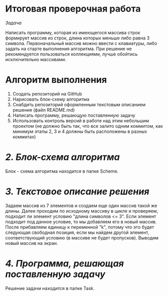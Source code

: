 # Итоговая проверочная работа
*Задача*

 Написать программу, которая из имеющегося массива строк формирует массив из строк, длина которых меньше либо равна 3 символа. Первоначальный массив можно ввести с клавиатуры, либо задать на старте выполнения алгоритма. При решение не рекомендуется пользоваться коллекциями, лучше обойтись исключительно массивами. 

 # Алгоритм выполнения

1. Создать репозиторий на GitHub
2. Нарисовать блок-схему алгоритма
3. Снабдить репозиторий оформленным текстовым описанием решения (файл README.md)
4. Написать программу, решающую поставленную задачу
5. Использовать контроль версий в работе над этим небольшим проектом (не должно быть так, что все залито одним коммитом, как минимум этапы 2, 3 и 4 должны быть расположены в разных коммитах)

# *2. Блок-схема алгоритма*
Блок - схема алгоритма находится в папке Scheme.

# *3. Текстовое описание решения*
Задаем массив из 7 элементов и создаем еще один массив такой же длины. Далее проходим по исходному массиву в цикле и проверяем, подходит ли элемент условию "длина символов <= 3". Если элемент подходит под данное условие, то мы добавляем его в новый массив. После прибавляем единицу к переменной "k", потому что это будет следующая свободная позиция, если мы найдем другой элемент, соответствующий условию (в массиве не будет пропусков). Выводим новый массив на экран. 


# *4. Программа, решающая поставленную задачу* 
Решение задачи находится в папке Task.
